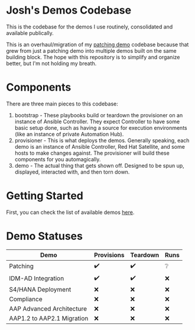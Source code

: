 # Josh's Demos Codebase

This is the codebase for the demos I use routinely, consolidated and available publically.

This is an overhaul/migration of my [patching demo](https://github.com/jjaswanson4/patching-demo) codebase because that grew from just a patching demo into multiple demos built on the same building block. The hope with this repository is to simplify and organize better, but I'm not holding my breath.

# Components

There are three main pieces to this codebase:
1. bootstrap - These playbooks build or teardown the provisioner on an instance of Ansible Controller. They expect Controller to have some basic setup done, such as having a source for execution environments (like an instance of private Automation Hub).
2. provisioner - This is what deploys the demos. Generally speaking, each demo is an instance of Ansible Controller, Red Hat Satellite, and some hosts to make changes against. The provisioner will build these components for you automagically.
3. demo - The actual thing that gets shown off. Designed to be spun up, displayed, interacted with, and then torn down.

# Getting Started
First, you can check the list of available demos [here](DEMOS.md).

# Demo Statuses

| Demo | Provisions | Teardown | Runs |
| ---- | ---------- | -------- | ---- |
| Patching | :heavy_check_mark: | :heavy_check_mark: | :grey_question: |
| IDM-AD Integration | :heavy_check_mark: | :heavy_check_mark: | :x: |
| S4/HANA Deployment | :x: | :x: | :x: |
| Compliance | :x: | :x: | :x: |
| AAP Advanced Architecture | :x: | :x: | :x: |
| AAP1.2 to AAP2.1 Migration | :x: | :x: | :x: |